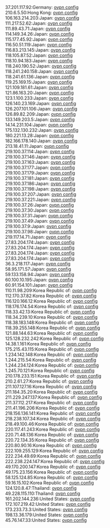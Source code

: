 37.201.117.92:Germany: [ovpn config](vpn/37_201_117_92.ovpn)  
210.6.5.50:Hong Kong: [ovpn config](vpn/210_6_5_50.ovpn)  
106.163.214.203:Japan: [ovpn config](vpn/106_163_214_203.ovpn)  
111.217.52.62:Japan: [ovpn config](vpn/111_217_52_62.ovpn)  
111.89.43.71:Japan: [ovpn config](vpn/111_89_43_71.ovpn)  
114.149.34.26:Japan: [ovpn config](vpn/114_149_34_26.ovpn)  
115.177.45.92:Japan: [ovpn config](vpn/115_177_45_92.ovpn)  
116.50.51.119:Japan: [ovpn config](vpn/116_50_51_119.ovpn)  
116.83.213.145:Japan: [ovpn config](vpn/116_83_213_145.ovpn)  
118.105.87.52:Japan: [ovpn config](vpn/118_105_87_52.ovpn)  
118.10.94.183:Japan: [ovpn config](vpn/118_10_94_183.ovpn)  
118.240.190.52:Japan: [ovpn config](vpn/118_240_190_52.ovpn)  
118.241.240.158:Japan: [ovpn config](vpn/118_241_240_158.ovpn)  
118.241.61.136:Japan: [ovpn config](vpn/118_241_61_136.ovpn)  
119.25.169.15:Japan: [ovpn config](vpn/119_25_169_15.ovpn)  
121.109.181.61:Japan: [ovpn config](vpn/121_109_181_61.ovpn)  
121.86.163.20:Japan: [ovpn config](vpn/121_86_163_20.ovpn)  
123.1.100.233:Japan: [ovpn config](vpn/123_1_100_233.ovpn)  
126.140.23.169:Japan: [ovpn config](vpn/126_140_23_169.ovpn)  
126.207.101.106:Japan: [ovpn config](vpn/126_207_101_106.ovpn)  
126.89.82.209:Japan: [ovpn config](vpn/126_89_82_209.ovpn)  
133.149.203.5:Japan: [ovpn config](vpn/133_149_203_5.ovpn)  
14.14.231.104:Japan: [ovpn config](vpn/14_14_231_104.ovpn)  
175.132.130.232:Japan: [ovpn config](vpn/175_132_130_232.ovpn)  
180.221.13.28:Japan: [ovpn config](vpn/180_221_13_28.ovpn)  
182.166.178.140:Japan: [ovpn config](vpn/182_166_178_140.ovpn)  
213.18.41.11:Japan: [ovpn config](vpn/213_18_41_11.ovpn)  
219.100.37.114:Japan: [ovpn config](vpn/219_100_37_114.ovpn)  
219.100.37.146:Japan: [ovpn config](vpn/219_100_37_146.ovpn)  
219.100.37.163:Japan: [ovpn config](vpn/219_100_37_163.ovpn)  
219.100.37.177:Japan: [ovpn config](vpn/219_100_37_177.ovpn)  
219.100.37.179:Japan: [ovpn config](vpn/219_100_37_179.ovpn)  
219.100.37.181:Japan: [ovpn config](vpn/219_100_37_181.ovpn)  
219.100.37.186:Japan: [ovpn config](vpn/219_100_37_186.ovpn)  
219.100.37.198:Japan: [ovpn config](vpn/219_100_37_198.ovpn)  
219.100.37.207:Japan: [ovpn config](vpn/219_100_37_207.ovpn)  
219.100.37.221:Japan: [ovpn config](vpn/219_100_37_221.ovpn)  
219.100.37.26:Japan: [ovpn config](vpn/219_100_37_26.ovpn)  
219.100.37.30:Japan: [ovpn config](vpn/219_100_37_30.ovpn)  
219.100.37.31:Japan: [ovpn config](vpn/219_100_37_31.ovpn)  
219.100.37.49:Japan: [ovpn config](vpn/219_100_37_49.ovpn)  
219.100.37.9:Japan: [ovpn config](vpn/219_100_37_9.ovpn)  
219.100.37.98:Japan: [ovpn config](vpn/219_100_37_98.ovpn)  
219.117.14.71:Japan: [ovpn config](vpn/219_117_14_71.ovpn)  
27.83.204.174:Japan: [ovpn config](vpn/27_83_204_174.ovpn)  
27.83.204.174:Japan: [ovpn config](vpn/27_83_204_174.ovpn)  
27.83.204.174:Japan: [ovpn config](vpn/27_83_204_174.ovpn)  
27.83.204.174:Japan: [ovpn config](vpn/27_83_204_174.ovpn)  
36.3.218.117:Japan: [ovpn config](vpn/36_3_218_117.ovpn)  
58.95.171.57:Japan: [ovpn config](vpn/58_95_171_57.ovpn)  
59.133.158.94:Japan: [ovpn config](vpn/59_133_158_94.ovpn)  
60.100.10.195:Japan: [ovpn config](vpn/60_100_10_195.ovpn)  
60.91.154.101:Japan: [ovpn config](vpn/60_91_154_101.ovpn)  
110.11.98.209:Korea Republic of: [ovpn config](vpn/110_11_98_209.ovpn)  
112.170.37.82:Korea Republic of: [ovpn config](vpn/112_170_37_82.ovpn)  
116.120.166.12:Korea Republic of: [ovpn config](vpn/116_120_166_12.ovpn)  
118.176.174.54:Korea Republic of: [ovpn config](vpn/118_176_174_54.ovpn)  
118.33.42.13:Korea Republic of: [ovpn config](vpn/118_33_42_13.ovpn)  
118.34.239.10:Korea Republic of: [ovpn config](vpn/118_34_239_10.ovpn)  
118.38.183.148:Korea Republic of: [ovpn config](vpn/118_38_183_148.ovpn)  
118.39.255.148:Korea Republic of: [ovpn config](vpn/118_39_255_148.ovpn)  
121.88.144.63:Korea Republic of: [ovpn config](vpn/121_88_144_63.ovpn)  
125.128.232.242:Korea Republic of: [ovpn config](vpn/125_128_232_242.ovpn)  
14.38.1.161:Korea Republic of: [ovpn config](vpn/14_38_1_161.ovpn)  
175.215.43.115:Korea Republic of: [ovpn config](vpn/175_215_43_115.ovpn)  
1.234.142.148:Korea Republic of: [ovpn config](vpn/1_234_142_148.ovpn)  
1.244.215.54:Korea Republic of: [ovpn config](vpn/1_244_215_54.ovpn)  
1.244.234.124:Korea Republic of: [ovpn config](vpn/1_244_234_124.ovpn)  
1.245.70.121:Korea Republic of: [ovpn config](vpn/1_245_70_121.ovpn)  
210.178.233.151:Korea Republic of: [ovpn config](vpn/210_178_233_151.ovpn)  
210.2.61.27:Korea Republic of: [ovpn config](vpn/210_2_61_27.ovpn)  
211.107.127.16:Korea Republic of: [ovpn config](vpn/211_107_127_16.ovpn)  
211.184.35.20:Korea Republic of: [ovpn config](vpn/211_184_35_20.ovpn)  
211.229.247.137:Korea Republic of: [ovpn config](vpn/211_229_247_137.ovpn)  
211.37.112.217:Korea Republic of: [ovpn config](vpn/211_37_112_217.ovpn)  
211.41.196.206:Korea Republic of: [ovpn config](vpn/211_41_196_206.ovpn)  
218.156.136.141:Korea Republic of: [ovpn config](vpn/218_156_136_141.ovpn)  
218.238.107.34:Korea Republic of: [ovpn config](vpn/218_238_107_34.ovpn)  
218.49.100.46:Korea Republic of: [ovpn config](vpn/218_49_100_46.ovpn)  
220.117.41.243:Korea Republic of: [ovpn config](vpn/220_117_41_243.ovpn)  
220.71.48.136:Korea Republic of: [ovpn config](vpn/220_71_48_136.ovpn)  
220.72.134.35:Korea Republic of: [ovpn config](vpn/220_72_134_35.ovpn)  
220.80.90.16:Korea Republic of: [ovpn config](vpn/220_80_90_16.ovpn)  
222.109.255.129:Korea Republic of: [ovpn config](vpn/222_109_255_129.ovpn)  
222.234.49.69:Korea Republic of: [ovpn config](vpn/222_234_49_69.ovpn)  
222.238.224.147:Korea Republic of: [ovpn config](vpn/222_238_224_147.ovpn)  
49.170.200.147:Korea Republic of: [ovpn config](vpn/49_170_200_147.ovpn)  
49.175.23.156:Korea Republic of: [ovpn config](vpn/49_175_23_156.ovpn)  
58.125.124.85:Korea Republic of: [ovpn config](vpn/58_125_124_85.ovpn)  
59.16.15.102:Korea Republic of: [ovpn config](vpn/59_16_15_102.ovpn)  
124.120.8.47:Thailand: [ovpn config](vpn/124_120_8_47.ovpn)  
49.228.115.110:Thailand: [ovpn config](vpn/49_228_115_110.ovpn)  
161.202.144.236:United States: [ovpn config](vpn/161_202_144_236.ovpn)  
172.107.219.42:United States: [ovpn config](vpn/172_107_219_42.ovpn)  
173.233.73.3:United States: [ovpn config](vpn/173_233_73_3.ovpn)  
198.13.36.179:United States: [ovpn config](vpn/198_13_36_179.ovpn)  
45.76.147.33:United States: [ovpn config](vpn/45_76_147_33.ovpn)  
